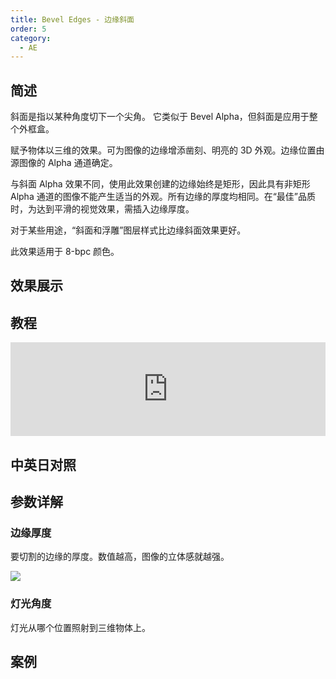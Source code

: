 ```yaml
---
title: Bevel Edges - 边缘斜面
order: 5
category:
  - AE
---
```


## 简述

斜面是指以某种角度切下一个尖角。 它类似于 Bevel Alpha，但斜面是应用于整个外框盒。

赋予物体以三维的效果。可为图像的边缘增添凿刻、明亮的 3D 外观。边缘位置由源图像的 Alpha 通道确定。

与斜面 Alpha 效果不同，使用此效果创建的边缘始终是矩形，因此具有非矩形 Alpha
通道的图像不能产生适当的外观。所有边缘的厚度均相同。在“最佳”品质时，为达到平滑的视觉效果，需插入边缘厚度。

对于某些用途，“斜面和浮雕”图层样式比边缘斜面效果更好。

此效果适用于 8-bpc 颜色。

## 效果展示

## 教程

<iframe src="https://player.bilibili.com/player.html?bvid=BV1e34y1X7Vj&page=18&high_quality=1" width="100%" allowfullscreen="allowfullscreen" frameborder="0"></iframe>

## 中英日对照

## 参数详解

### 边缘厚度

要切割的边缘的厚度。数值越高，图像的立体感就越强。

![](https://cdn.yuelili.com/20211227123631.png)

### 灯光角度

灯光从哪个位置照射到三维物体上。

## 案例
